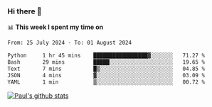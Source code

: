 ### Hi there 👋

📊 **This week I spent my time on**
<!--START_SECTION:waka-->

```txt
From: 25 July 2024 - To: 01 August 2024

Python     1 hr 45 mins    █████████████████▓░░░░░░░   71.27 %
Bash       29 mins         █████░░░░░░░░░░░░░░░░░░░░   19.65 %
Text       7 mins          █▒░░░░░░░░░░░░░░░░░░░░░░░   04.85 %
JSON       4 mins          ▓░░░░░░░░░░░░░░░░░░░░░░░░   03.09 %
YAML       1 min           ▒░░░░░░░░░░░░░░░░░░░░░░░░   00.72 %
```

<!--END_SECTION:waka-->


[![Paul's github stats](https://github-readme-stats.vercel.app/api?username=mickeyouyou&theme=dracula&show_icons=true)](https://github.com/anuraghazra/github-readme-stats)
